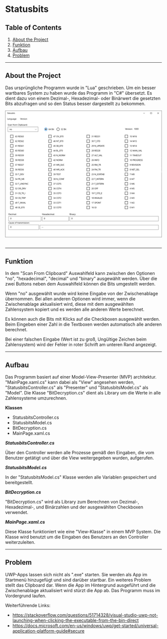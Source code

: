 # __Statusbits__

## Table of Contents
1. [About the Project](#About-the-Project)
2. [Funktion](#Funktion)
3. [Aufbau](#Aufbau)
4. [Problem](#Problem)

---

## __About the Project__

Das ursprüngliche Programm wurde in "Lua" geschrieben. Um ein besser wartbares System zu haben wurde das Programm in "C#" übersetzt. Es dient dazu von einem Dezimal-, Hexadezimal- oder Binärwert die gesetzten Bits abzufragen und so den Status besser dargestellt zu bekommen.


<img src="./Assets/ReadMe_overview.PNG"/>

<br/>
<br/>

---

## __Funktion__

In dem "Scan From Clipboard" Auswahlfeld kann zwischen den Optionen "no", "hexadecimal", "decimal" und "binary" ausgewählt werden. Über die zwei Buttons neben dem Auswahlfeld können die Bits umgestellt werden. 

Wenn "no" ausgewählt wurde wird keine Eingabe von der Zwischenablage übernommen. Bei allen anderen Optionen wird immer, wenn die Zwischenablage aktualisiert wird, diese mit dem ausgewählten Zahlensystem kopiert und es werden alle anderen Werte berechnet.

Es können auch die Bits mit Klicks auf die Checkboxen ausgewählt werden. 
Beim Eingeben einer Zahl in die Textboxen werden automatisch alle anderen berechnet.

Bei einer falschen Eingabe (Wert ist zu groß, Ungültige Zeichen beim Zahlensystem) wird der Fehler in roter Schrift am unteren Rand angezeigt.
<br/>

---

## __Aufbau__

Das Programm basiert auf einer Model-View-Presenter (MVP) architektur. "MainPage.xaml.cs" kann dabei als "View" angesehen werden, "StatusbitsController.cs" als "Presenter" und "StatusbitsModel.cs" als "Model".
Die Klasse "BitDecryption.cs" dient als Library um die Werte in alle Zahlensysteme umzurechnen.

__Klassen__
+ StatusbitsController.cs
+ StatusbitsModel.cs
+ BitDecryption.cs
+ MainPage.xaml.cs

*__StatusbitsController.cs__*

Über den Controller werden alle Prozesse gemäß den Eingaben, die vom Benutzer getätigt und über die View weitergegeben wurden, aufgerufen.

*__StatusbitsModel.cs__*

In der "StatusbitsModel.cs" Klasse werden alle Variablen gespeichert und bereitgestellt.

*__BitDecryption.cs__*

"BitDecryption.cs" wird als Library zum Berechnen von Dezimal-, Hexadezimal-, und Binärzahlen und der ausgewählten Checkboxen verwendet.

*__MainPage.xaml.cs__*

Diese Klasse funktioniert wie eine "View-Klasse" in einem MVP System. Die Klasse wird benutzt um die Eingaben des Benutzers an den Controller weiterzuleiten.

---

## __Problem__

UWP-Apps lassen sich nicht als ".exe" starten. Sie werden als App im Startmenü hinzugefügt und sind darüber startbar.
Ein weiteres Problem stellt das Clipboard dar. Wenn die App im Hintergrund ausgeführt und die Zwischenablage aktualisiert wird stürzt die App ab. Das Programm muss im Vordergrund laufen.


Weiterführende Links: 
+ <https://stackoverflow.com/questions/51714328/visual-studio-uwp-not-launching-when-clicking-the-executable-from-the-bin-direct>
+ <https://docs.microsoft.com/en-us/windows/uwp/get-started/universal-application-platform-guide#secure> 
